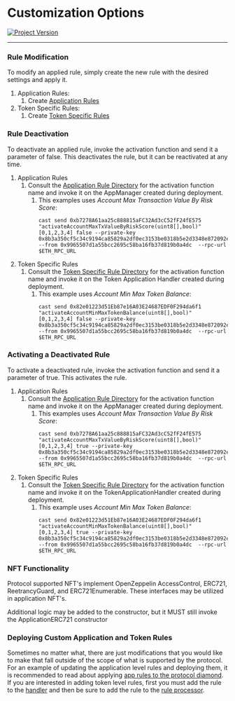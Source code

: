 # Customization Options
[![Project Version][version-image]][version-url]

---

### Rule Modification 
To modify an applied rule, simply create the new rule with the desired settings and apply it. 
1. Application Rules:  
   1. Create [Application Rules][createAppRules-url]
2. Token Specific Rules: 
   1. Create [Token Specific Rules][createNftRules-url] 

### Rule Deactivation
To deactivate an applied rule, invoke the activation function and send it a parameter of false. This deactivates the rule, but it can be reactivated at any time. 
1. Application Rules
   1. Consult the [Application Rule Directory][appRuleDirectory-url] for the activation function name and invoke it on the AppManager created during deployment.
      1. This examples uses _Account Max Transaction Value By Risk Score_: 
         ````
         cast send 0xb7278A61aa25c888815aFC32Ad3cC52fF24fE575 "activateAccountMaxTxValueByRiskScore(uint8[],bool)" [0,1,2,3,4] false --private-key 0x8b3a350cf5c34c9194ca85829a2df0ec3153be0318b5e2d3348e872092edffba --from 0x9965507d1a55bcc2695c58ba16fb37d819b0a4dc  --rpc-url  $ETH_RPC_URL 
         ````
2. Token Specific Rules
   1. Consult the [Token Specific Rule Directory][tokenSpecificRuleDirectory-url] for the activation function name and invoke it on the Token Application Handler created during deployment.
      1. This example uses _Account Min Max Token Balance_: 
         ````
         cast send 0x82e01223d51Eb87e16A03E24687EDF0F294da6f1 "activateAccountMinMaxTokenBalance(uint8[],bool)" [0,1,2,3,4] false --private-key 0x8b3a350cf5c34c9194ca85829a2df0ec3153be0318b5e2d3348e872092edffba --from 0x9965507d1a55bcc2695c58ba16fb37d819b0a4dc  --rpc-url  $ETH_RPC_URL 
         ````


### Activating a Deactivated Rule
To activate a deactivated rule, invoke the activation function and send it a parameter of true. This activates the rule.  
1. Application Rules
   1. Consult the [Application Rule Directory][appRuleDirectory-url] for the activation function name and invoke it on the AppManager created during deployment. 
      1. This examples uses _Account Max Transaction Value By Risk Score_: 
         ````
         cast send 0xb7278A61aa25c888815aFC32Ad3cC52fF24fE575 "activateAccountMaxTxValueByRiskScore(uint8[],bool)" [0,1,2,3,4] true --private-key 0x8b3a350cf5c34c9194ca85829a2df0ec3153be0318b5e2d3348e872092edffba --from 0x9965507d1a55bcc2695c58ba16fb37d819b0a4dc  --rpc-url  $ETH_RPC_URL 
         ````
2. Token Specific Rules
   1. Consult the [Token Specific Rule Directory][tokenSpecificRuleDirectory-url] for the activation function name and invoke it on the TokenApplicationHandler created during deployment.
      1. This example uses _Account Min Max Token Balance_: 
         ````
         cast send 0x82e01223d51Eb87e16A03E24687EDF0F294da6f1 "activateAccountMinMaxTokenBalance(uint8[],bool)" [0,1,2,3,4] true --private-key 0x8b3a350cf5c34c9194ca85829a2df0ec3153be0318b5e2d3348e872092edffba --from 0x9965507d1a55bcc2695c58ba16fb37d819b0a4dc  --rpc-url  $ETH_RPC_URL 
         ````

### NFT Functionality
Protocol supported NFT's implement OpenZeppelin AccessControl, ERC721, ReetrancyGuard, and ERC721Enumerable. These interfaces may be utilized in application NFT's. 

Additional logic may be added to the constructor, but it MUST still invoke the ApplicationERC721 constructor

### Deploying Custom Application and Token Rules

Sometimes no matter what, there are just modifications that you would like to make that fall outside of the scope of what is supported by the protocol. For an example of updating the application level rules and deploying them, it is recommended to read about applying [app rules to the protocol diamond][addingNewApplicationRules-url]. If you are interested in adding token level rules, first you must add the rule to the [handler][addingRuleToHandlerDiamond-url] and then be sure to add the rule to the [rule processor][addingRuleToRuleProcessorDiamond-url].

<!-- These are the body links -->
[createAppRules-url]: ./CREATE-APP-RULES.md
[createNftRules-url]: ../deployment/CREATE-NFT-RULES.md
[appRuleDirectory-url]: ../architecture/client/application/APPLICATION-RULES-LIST.md
[tokenSpecificRuleDirectory-url]: ./README.md
[addingNewApplicationRules-url]: ./addingNewRules/applicationLevelRules/ADDING_APP_RULE_TO_PROTOCOL_RULE_DIAMOND.md
[addingRuleToHandlerDiamond-url]: ./addingNewRules/tokenLevelRules/ADDING_TOKEN_RULE_TO_HANDLER_DIAMOND.md
[addingRuleToRuleProcessorDiamond-url]: ./addingNewRules/tokenLevelRules/ADDING_TOKEN_RULE_TO_PROTOCOL_RULE_DIAMOND.md


<!-- These are the header links -->
[version-image]: https://img.shields.io/badge/Version-2.1.0-brightgreen?style=for-the-badge&logo=appveyor
[version-url]: https://github.com/thrackle-io/rules-engine
